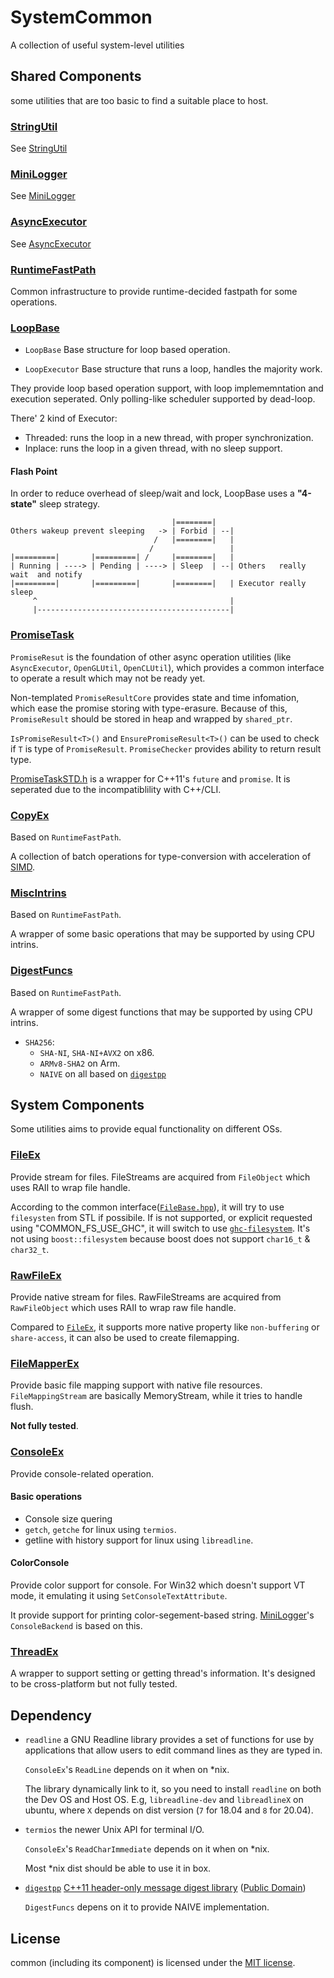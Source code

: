 # SystemCommon

A collection of useful system-level utilities

## Shared Components

some utilities that are too basic to find a suitable place to host.

### [StringUtil](./StringUtil.md)

See [StringUtil](./StringUtil.md)

### [MiniLogger](./MiniLogger.h)

See [MiniLogger](./MiniLogger.md)

### [AsyncExecutor](./AsyncExecutor.md)

See [AsyncExecutor](./AsyncExecutor.md)

### [RuntimeFastPath](./RuntimeFastPath.h)

Common infrastructure to provide runtime-decided fastpath for some operations.

### [LoopBase](./LoopBase.h)

* `LoopBase`    Base structure for loop based operation.

* `LoopExecutor`    Base structure that runs a loop, handles the majority work.

They provide loop based operation support, with loop implememntation and execution seperated. Only polling-like scheduler supported by dead-loop.

There' 2 kind of Executor:

* Threaded: runs the loop in a new thread, with proper synchronization.
* Inplace:  runs the loop in a given thread, with no sleep support.

#### Flash Point

In order to reduce overhead of sleep/wait and lock, LoopBase uses a **"4-state"** sleep strategy.

```
                                    |========|
Others wakeup prevent sleeping   -> | Forbid | --|
                                /   |========|   |
                               /                 |
|=========|       |=========| /     |========|   |
| Running | ----> | Pending | ----> | Sleep  | --| Others   really wait  and notify
|=========|       |=========|       |========|   | Executor really sleep
     ^                                           |
     |-------------------------------------------|
```

### [PromiseTask](./PromiseTask.h)

`PromiseResut` is the foundation of other async operation utilities (like `AsyncExecutor`, `OpenGLUtil`, `OpenCLUtil`), which provides a common interface to operate a result which may not be ready yet.

Non-templated `PromiseResultCore` provides state and time infomation, which ease the promise storing with type-erasure. Because of this, `PromiseResult` should be stored in heap and wrapped by `shared_ptr`.

`IsPromiseResult<T>()` and `EnsurePromiseResult<T>()` can be used to check if `T` is type of `PromiseResult`. `PromiseChecker` provides ability to return result type.

[PromiseTaskSTD.h](PromiseTaskSTD.h) is a wrapper for C++11's `future` and `promise`. It is seperated due to the incompatiblility with C++/CLI.

### [CopyEx](./CopyEx.h) 

Based on `RuntimeFastPath`.

A collection of batch operations for type-conversion with acceleration of [SIMD](../common/simd). 

### [MiscIntrins](./MiscIntrins.h)

Based on `RuntimeFastPath`.

A wrapper of some basic operations that may be supported by using CPU intrins. 

### [DigestFuncs](./MiscIntrins.h)

Based on `RuntimeFastPath`.

A wrapper of some digest functions that may be supported by using CPU intrins.

* `SHA256`: 
  * `SHA-NI`, `SHA-NI+AVX2` on x86.
  * `ARMv8-SHA2` on Arm.
  * `NAIVE` on all based on [`digestpp`](../3rdParty/digestpp)

## System Components

Some utilities aims to provide equal functionality on different OSs.

### [FileEx](./FileEx.h)

Provide stream for files. FileStreams are acquired from `FileObject` which uses RAII to wrap file handle.

According to the common interface([`FileBase.hpp`](../common/FileBase.hpp)), it will try to use `filesysten` from STL if possibile. If is not supported, or explicit requested using "COMMON_FS_USE_GHC", it will switch to use [`ghc-filesystem`](https://github.com/gulrak/filesystem).
It's not using `boost::filesystem` because boost does not support `char16_t` & `char32_t`.

### [RawFileEx](./RawFileEx.h)

Provide native stream for files. RawFileStreams are acquired from `RawFileObject` which uses RAII to wrap raw file handle.

Compared to [`FileEx`](./FileEx.h), it supports more native property like `non-buffering` or `share-access`, it can also be used to create filemapping.

### [FileMapperEx](./FileMapperEx.h)

Provide basic file mapping support with native file resources. `FileMappingStream` are basically MemoryStream, while it tries to handle flush.

**Not fully tested**.

### [ConsoleEx](./ConsoleEx.h)

Provide console-related operation.

#### Basic operations
* Console size quering
* `getch`, `getche` for linux using `termios`.
* getline with history support for linux using `libreadline`.
#### ColorConsole

Provide color support for console. For Win32 which doesn't support VT mode, it emulating it using `SetConsoleTextAttribute`.

It provide support for printing color-segement-based string. [MiniLogger](./MiniLogger.cpp)'s `ConsoleBackend` is based on this.

### [ThreadEx](./ThreadEx.h)

A wrapper to support setting or getting thread's information. It's designed to be cross-platform but not fully tested.

## Dependency

* `readline` a GNU Readline library provides a set of functions for use by applications that allow users to edit command lines as they are typed in.

  `ConsoleEx`'s `ReadLine` depends on it when on *nix.

  The library dynamically link to it, so you need to install `readline` on both the Dev OS and Host OS. E.g, `libreadline-dev` and `libreadlineX` on ubuntu, where `X` depends on dist version (`7` for 18.04 and `8` for 20.04).

* `termios` the newer Unix API for terminal I/O.
  
  `ConsoleEx`'s `ReadCharImmediate` depends on it when on *nix.
  
  Most *nix dist should be able to use it in box.

* [`digestpp`](../3rdParty/digestpp) [C++11 header-only message digest library](https://github.com/kerukuro/digestpp) ([Public Domain](../3rdParty/digestpp/LICENSE))

  `DigestFuncs` depens on it to provide NAIVE implementation.

## License

common (including its component) is licensed under the [MIT license](../License.txt).